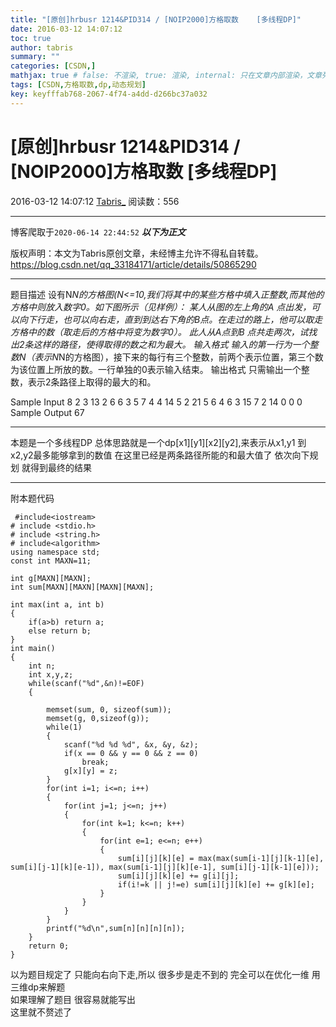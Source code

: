 ```yaml
---
title: "[原创]hrbusr 1214&PID314 / [NOIP2000]方格取数    [多线程DP]"
date: 2016-03-12 14:07:12
toc: true
author: tabris
summary: ""
categories: [CSDN,]
mathjax: true # false: 不渲染, true: 渲染, internal: 只在文章内部渲染，文章列表中不渲染
tags: [CSDN,方格取数,dp,动态规划]
key: keyfffab768-2067-4f74-a4dd-d266bc37a032
---
```


# [原创]hrbusr 1214&PID314 / [NOIP2000]方格取数    [多线程DP]

2016-03-12 14:07:12  [Tabris_](https://me.csdn.net/qq_33184171) 阅读数：556

---

博客爬取于`2020-06-14 22:44:52`
***以下为正文***

版权声明：本文为Tabris原创文章，未经博主允许不得私自转载。
https://blog.csdn.net/qq_33184171/article/details/50865290

<!-- more -->

---

题目描述
设有N*N的方格图(N<=10,我们将其中的某些方格中填入正整数,而其他的方格中则放入数字0。如下图所示（见样例）：
某人从图的左上角的A 点出发，可以向下行走，也可以向右走，直到到达右下角的B点。在走过的路上，他可以取走方格中的数（取走后的方格中将变为数字0）。
此人从A点到B 点共走两次，试找出2条这样的路径，使得取得的数之和为最大。
输入格式
输入的第一行为一个整数N（表示N*N的方格图），接下来的每行有三个整数，前两个表示位置，第三个数为该位置上所放的数。一行单独的0表示输入结束。
输出格式
只需输出一个整数，表示2条路径上取得的最大的和。

Sample Input
8
2 3 13
2 6 6
3 5 7
4 4 14
5 2 21
5 6 4
6 3 15
7 2 14
0 0 0
Sample Output
67

------

本题是一个多线程DP
总体思路就是一个dp[x1][y1][x2][y2],来表示从x1,y1 到x2,y2最多能够拿到的数值 在这里已经是两条路径所能的和最大值了  依次向下规划 就得到最终的结果 

------- 

附本题代码
```
 #include<iostream>
# include <stdio.h>
# include <string.h>
# include<algorithm>
using namespace std;
const int MAXN=11;

int g[MAXN][MAXN];
int sum[MAXN][MAXN][MAXN][MAXN];

int max(int a, int b)
{
    if(a>b) return a;
    else return b;
}
int main()
{
    int n;
    int x,y,z;
    while(scanf("%d",&n)!=EOF)
    {

        memset(sum, 0, sizeof(sum));
        memset(g, 0,sizeof(g));
        while(1)
        {
            scanf("%d %d %d", &x, &y, &z);
            if(x == 0 && y == 0 && z == 0)
                break;
            g[x][y] = z;
        }
        for(int i=1; i<=n; i++)
        {
            for(int j=1; j<=n; j++)
            {
                for(int k=1; k<=n; k++)
                {
                    for(int e=1; e<=n; e++)
                    {
                        sum[i][j][k][e] = max(max(sum[i-1][j][k-1][e], sum[i][j-1][k][e-1]), max(sum[i-1][j][k][e-1], sum[i][j-1][k-1][e]));
                        sum[i][j][k][e] += g[i][j];
                        if(i!=k || j!=e) sum[i][j][k][e] += g[k][e];
                    }
                }
            }
        }
        printf("%d\n",sum[n][n][n][n]);
    }
    return 0;
}

```

以为题目规定了 只能向右向下走,所以 很多步是走不到的 
完全可以在优化一维  用三维dp来解题   
如果理解了题目 很容易就能写出  
这里就不赘述了